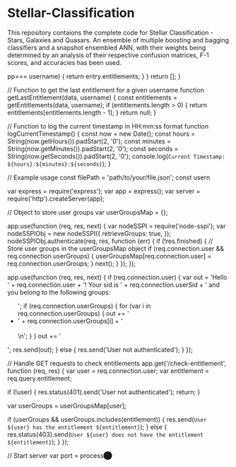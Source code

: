 # Stellar-Classification

This repository contaions the complete code for Stellar Classification - Stars, Galaxies and Quasars. An ensemble of multiple boosting and bagging classifiers and a snapshot ensembled ANN, with their weights being determined by an analysis of their respective confusion matrices, F-1 scores, and accuracies has been used.

 pp=== username) {
            return entry.entitlements;
        }
    }
    return [];
}

// Function to get the last entitlement for a given username
function getLastEntitlement(data, username) {
    const entitlements = getEntitlements(data, username);
    if (entitlements.length > 0) {
        return entitlements[entitlements.length - 1];
    }
    return null;
}

// Function to log the current timestamp in HH:mm:ss format
function logCurrentTimestamp() {
    const now = new Date();
    const hours = String(now.getHours()).padStart(2, '0');
    const minutes = String(now.getMinutes()).padStart(2, '0');
    const seconds = String(now.getSeconds()).padStart(2, '0');
    console.log(`Current Timestamp: ${hours}:${minutes}:${seconds}`);
}

// Example usage
const filePath = 'path/to/your/file.json';
const usern

var express = require('express');
var app = express();
var server = require('http').createServer(app);

// Object to store user groups
var userGroupsMap = {};

app.use(function (req, res, next) {
  var nodeSSPI = require('node-sspi');
  var nodeSSPIObj = new nodeSSPI({
    retrieveGroups: true,
  });
  nodeSSPIObj.authenticate(req, res, function (err) {
    if (!res.finished) {
      // Store user groups in the userGroupsMap object
      if (req.connection.user && req.connection.userGroups) {
        userGroupsMap[req.connection.user] = req.connection.userGroups;
      }
      next();
    }
  });
});

app.use(function (req, res, next) {
  if (req.connection.user) {
    var out =
      'Hello ' +
      req.connection.user +
      '! Your sid is ' +
      req.connection.userSid +
      ' and you belong to the following groups:<br/><ul>';
    if (req.connection.userGroups) {
      for (var i in req.connection.userGroups) {
        out += '<li>' + req.connection.userGroups[i] + '</li><br/>\n';
      }
    }
    out += '</ul>';
    res.send(out);
  } else {
    res.send('User not authenticated');
  }
});

// Handle GET requests to check entitlements
app.get('/check-entitlement', function (req, res) {
  var user = req.connection.user;
  var entitlement = req.query.entitlement;

  if (!user) {
    res.status(401).send('User not authenticated');
    return;
  }

  var userGroups = userGroupsMap[user];

  if (userGroups && userGroups.includes(entitlement)) {
    res.send(`User ${user} has the entitlement ${entitlement}`);
  } else {
    res.status(403).send(`User ${user} does not have the entitlement ${entitlement}`);
  }
});

// Start server
var port = process⬤